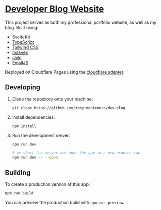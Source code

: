 # [Developer Blog Website](https://tonymontemuro.com/)

This project serves as both my professional portfolio website, as well as my blog. Built using:

- [SvelteKit](https://svelte.dev/docs/kit/introduction)
- [TypeScript](https://www.typescriptlang.org/)
- [Tailwind CSS](https://tailwindcss.com/)
- [mdsvex](https://mdsvex.pngwn.io/)
- [shiki](https://shiki.style/)
- [EmailJS](https://www.emailjs.com/)

Deployed on Cloudflare Pages using the [cloudflare adapter](https://developers.cloudflare.com/pages/framework-guides/deploy-a-svelte-kit-site/).

## Developing

1. Clone the repository onto your machine:

    ```bash
    git clone https://github.com/tony-montemuro/dev-blog
    ```

2. Install dependencies:

    ```bash
    npm install
    ```

3. Run the development server:

    ```bash
    npm run dev
    
    # or start the server and open the app in a new browser tab
    npm run dev -- --open
    ```

## Building

To create a production version of this app:

```bash
npm run build
```

You can preview the production build with `npm run preview`.
